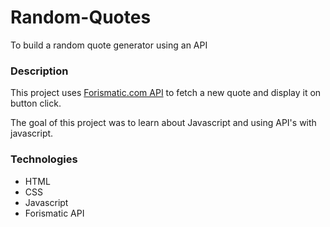 # Random-Quotes
To build a random quote generator using an API

### Description
This project uses [Forismatic.com API](https://forismatic.com/en/api/) to fetch a new quote and display it on button click.

The goal of this project was to learn about Javascript and using API's with javascript.

### Technologies
* HTML
* CSS
* Javascript
* Forismatic API